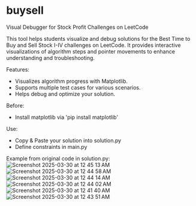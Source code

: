 # buysell
Visual Debugger for Stock Profit Challenges on LeetCode

This tool helps students visualize and debug solutions for the Best Time to Buy and Sell Stock I-IV challenges on LeetCode. It provides interactive visualizations of algorithm steps and pointer movements to enhance understanding and troubleshooting.

Features:
- Visualizes algorithm progress with Matplotlib.
- Supports multiple test cases for various scenarios.
- Helps debug and optimize your solution.

Before:
- Install matplotlib via 'pip install matplotlib'

Use:
- Copy & Paste your solution into solution.py
- Define constraints in main.py

Example from original code in solution.py:
![Screenshot 2025-03-30 at 12 45 13 AM](https://github.com/user-attachments/assets/b94f5fb1-55b4-4948-95b4-cd6ab2dc1f29)
![Screenshot 2025-03-30 at 12 44 58 AM](https://github.com/user-attachments/assets/c379e6ef-45d4-4704-ac5a-d93dcffe16e0)
![Screenshot 2025-03-30 at 12 44 14 AM](https://github.com/user-attachments/assets/af08d942-fc98-404f-bb3c-2937d11ebbad)
![Screenshot 2025-03-30 at 12 44 02 AM](https://github.com/user-attachments/assets/627dfb68-ee74-4785-9313-07dabc53d80b)
![Screenshot 2025-03-30 at 12 41 40 AM](https://github.com/user-attachments/assets/f5b38be2-28ff-40c0-9486-e45da8b648ca)
![Screenshot 2025-03-30 at 12 43 51 AM](https://github.com/user-attachments/assets/c51cf084-e361-47af-86ee-9dc37c7b349c)
